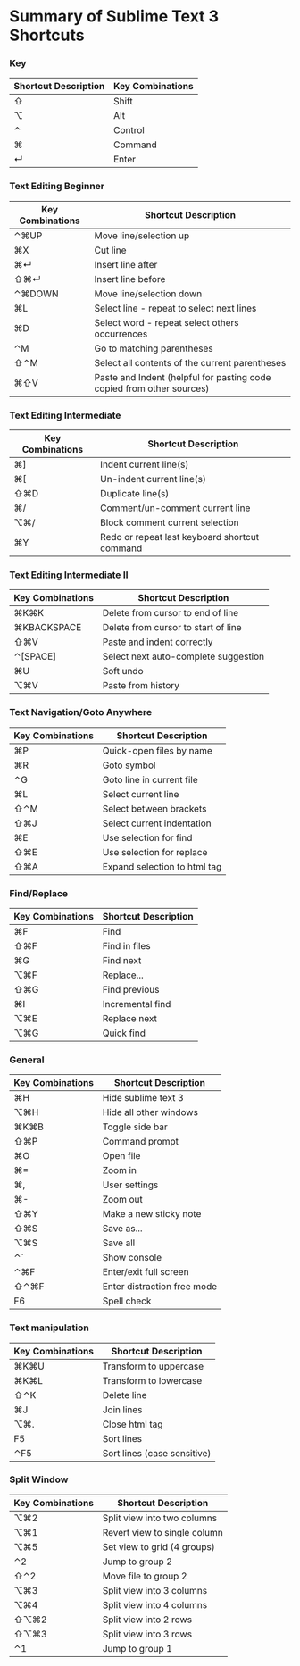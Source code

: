 # Summary of Sublime Text 3 Shortcuts

### Key
| Shortcut Description            | Key Combinations         |
| ------------------------------- | ------------------------ |
| ⇧ | Shift | 
|⌥ | Alt | 
| ⌃ | Control |
| ⌘ | Command |
| ↵ | Enter |

### Text Editing Beginner
|      Key Combinations           |   Shortcut Description      |
| ------------------------------- | ------------------------ |
|⌃⌘UP | Move line/selection up |
|⌘X | Cut line |
|⌘↵ | Insert line after |
|⇧⌘↵ | Insert line before |
|⌃⌘DOWN | Move line/selection down |
|⌘L | Select line - repeat to select next lines |
| ⌘D | Select word - repeat select others occurrences |
|⌃M | Go to matching parentheses |
|⇧⌃M | Select all contents of the current parentheses |
| ⌘⇧V| Paste and Indent (helpful for pasting code copied from other sources) |

### Text Editing Intermediate
|      Key Combinations           |   Shortcut Description      |
| ------------------------------- | ------------------------ |
| ⌘] | Indent current line(s) |
| ⌘[ | Un-indent current line(s) |
| ⇧⌘D | Duplicate line(s) |
| ⌘/ | Comment/un-comment current line |
| ⌥⌘/ | Block comment current selection |
| ⌘Y | Redo or repeat last keyboard shortcut command |

### Text Editing Intermediate II
|      Key Combinations           |   Shortcut Description      |
| ------------------------------- | ------------------------ |
| ⌘K⌘K | Delete from cursor to end of line |
| ⌘KBACKSPACE | Delete from cursor to start of line |
| ⇧⌘V | Paste and indent correctly |
| ⌃[SPACE] | Select next auto-complete suggestion |
| ⌘U | Soft undo |
| ⌥⌘V | Paste from history |

### Text Navigation/Goto Anywhere
|      Key Combinations           |   Shortcut Description      |
| ------------------------------- | ------------------------ |
|⌘P | Quick-open files by name |
|⌘R | Goto symbol |
| ⌃G | Goto line in current file|
|⌘L | Select current line|
|⇧⌃M | Select between brackets|
|⇧⌘J | Select current indentation |
|⌘E | Use selection for find |
|⇧⌘E | Use selection for replace |
| ⇧⌘A | Expand selection to html tag |

### Find/Replace
|      Key Combinations           |   Shortcut Description      |
| ------------------------------- | ------------------------ |
|⌘F | Find |
|⇧⌘F | Find in files |
| ⌘G | Find next |
| ⌥⌘F | Replace... |
|⇧⌘G | Find previous |
|⌘I | Incremental find |
| ⌥⌘E | Replace next |
|⌥⌘G | Quick find |

### General
|      Key Combinations           |   Shortcut Description      |
| ------------------------------- | ------------------------ |
|⌘H | Hide sublime text 3 |
|⌥⌘H | Hide all other windows |
|⌘K⌘B | Toggle side bar |
|⇧⌘P | Command prompt |
|⌘O  |Open file |
| ⌘= | Zoom in |
|⌘, |User settings|
|⌘- | Zoom out |
|⇧⌘Y | Make a new sticky note |
| ⇧⌘S | Save as...|
| ⌥⌘S | Save all |
|⌃` | Show console |
| ⌃⌘F | Enter/exit full screen |
| ⇧⌃⌘F | Enter distraction free mode |
| F6 | Spell check |

### Text manipulation
|      Key Combinations           |   Shortcut Description      |
| ------------------------------- | ------------------------ |
|⌘K⌘U| Transform to uppercase|
|⌘K⌘L| Transform to lowercase|
|⇧⌃K| Delete line|
|⌘J |Join lines|
|⌥⌘.| Close html tag|
|F5| Sort lines|
|⌃F5 |Sort lines (case sensitive)|

### Split Window
|      Key Combinations           |   Shortcut Description      |
| ------------------------------- | ------------------------ |
|⌥⌘2 |Split view into two columns|
|⌥⌘1 |Revert view to single column|
|⌥⌘5| Set view to grid (4 groups)|
|⌃2| Jump to group 2|
|⇧⌃2| Move file to group 2|
|⌥⌘3 |Split view into 3 columns|
|⌥⌘4 |Split view into 4 columns|
|⇧⌥⌘2| Split view into 2 rows|
|⇧⌥⌘3| Split view into 3 rows|
|⌃1 |Jump to group 1|
